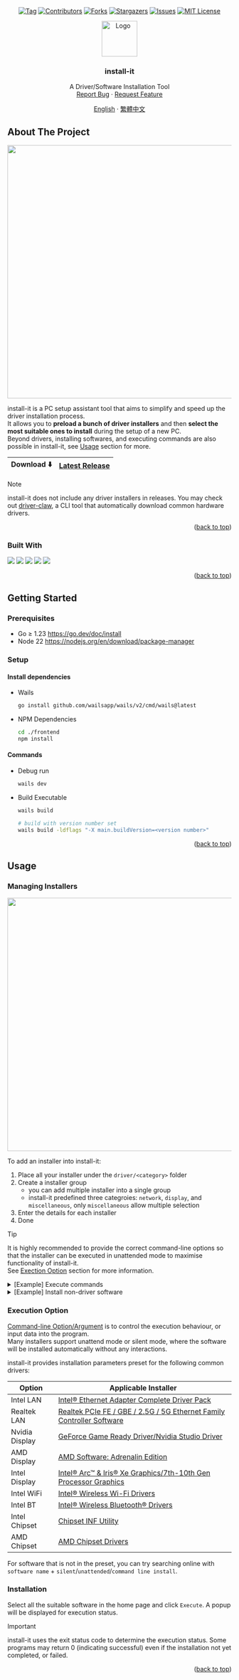 <a id="readme-top"></a>


<!-- PROJECT SHIELDS -->
<div align="center">

  [![Tag][tag-shield]][tag-url]
  [![Contributors][contributors-shield]][contributors-url]
  [![Forks][forks-shield]][forks-url]
  [![Stargazers][stars-shield]][stars-url]
  [![Issues][issues-shield]][issues-url]
  [![MIT License][license-shield]][license-url]

</div>


<!-- PROJECT LOGO -->
<div align="center">
  <a href="https://github.com/install-it/install-it">
    <img src="https://github.com/user-attachments/assets/ea47a738-6f1e-4e8d-bde0-4f12118ff103" alt="Logo" width="80" height="80">
  </a>

  <h3 align="center">install-it</h3>

  <p align="center">
    A Driver/Software Installation Tool
    <br>
    <a href="https://github.com/install-it/install-it/issues/new?labels=bug&template=bug-report---.md">Report Bug</a>
    ·
    <a href="https://github.com/install-it/install-it/issues/new?labels=enhancement&template=feature-request---.md">Request Feature</a>
  </p>

  <p align="center">
    <a href="https://github.com/install-it/install-it//README.md">English</a>
    ·
    <a href="https://github.com/install-it/install-it/readme/README.zh_Hant.md">繁體中文</a>
  </p>
</div>


<!-- ABOUT THE PROJECT -->
## About The Project

<p align="center">
  <img src="https://github.com/user-attachments/assets/35606055-7ce6-4e97-8152-a7042d7fe001" width="754" height="569">
</p>

install-it is a PC setup assistant tool that aims to simplify and speed up the driver installation process. <br />
It allows you to **preload a bunch of driver installers** and then **select the most suitable ones to install** during the setup of a new PC. <br />
Beyond drivers, installing softwares, and executing commands are also possible in install-it, see [Usage](#usage) section for more.

| Download :arrow_down: | [Latest Release](https://github.com/install-it/install-it/releases/latest) |
|-----------------------|-----------------------------------------------------------------------------|

> [!NOTE]  
> install-it does not include any driver installers in releases. You may check out [driver-claw](https://github.com/markmybytes/driver-claw), a CLI tool that automatically download common hardware drivers.

<p align="right">(<a href="#readme-top">back to top</a>)</p>

### Built With

[<img src="https://img.shields.io/badge/font%20awesome-538cd7?style=for-the-badge&logo=fontawesome&logoColor=white">](https://fontawesome.com/)
[<img src="https://img.shields.io/badge/go-01add8?style=for-the-badge&logo=go&logoColor=white">](https://go.dev/)
[<img src="https://img.shields.io/badge/tailwindcss-38bdf8?style=for-the-badge&logo=tailwindcss&logoColor=white">](https://tailwindcss.com/)
[<img src="https://img.shields.io/badge/vue.js-41b883?style=for-the-badge&logo=vue.js&logoColor=white">](https://vuejs.org/)
[<img src="https://img.shields.io/badge/wails-d32a2d?style=for-the-badge&logo=wails&logoColor=white">](https://wails.io/)

<p align="right">(<a href="#readme-top">back to top</a>)</p>


<!-- GETTING STARTED -->
## Getting Started

### Prerequisites

- Go ≥ 1.23 https://go.dev/doc/install
- Node 22 https://nodejs.org/en/download/package-manager

### Setup

#### Install dependencies

- Wails
  ```sh
  go install github.com/wailsapp/wails/v2/cmd/wails@latest
  ```

- NPM Dependencies
  ```sh
  cd ./frontend
  npm install
  ```

#### Commands

- Debug run

  ```sh
  wails dev
  ```

- Build Executable
  ```sh
  wails build

  # build with version number set
  wails build -ldflags "-X main.buildVersion=<version number>"
  ```

<p align="right">(<a href="#readme-top">back to top</a>)</p>


<!-- USAGE EXAMPLES -->
## Usage

### Managing Installers

<img src="https://github.com/user-attachments/assets/909dcbbd-9b02-4c06-941e-a77035e1250f" width="754" height="569">

To add an installer into install-it:

1. Place all your installer under the `driver/<category>` folder
2. Create a installer group
   - you can add multiple installer into a single group
   - install-it predefined three categroies: `network`, `display`, and `miscellaneous`, only `miscellaneous` allow multiple selection
3. Enter the details for each installer
4. Done

> [!TIP]
> It is highly recommended to provide the correct command-line options so that the installer can be executed in unattended mode to maximise functionality of install-it. <br />
> See [Exection Option](#exection-option) section for more information.

<details>
  <summary>[Example] Execute commands</summary>

  You can execute binary available in the OS `PATH` variable. In Windows, you can use CMD or Powershell to execute commands or scripts.

  For CMD, you can execute commands by entering `cmd` in the path field, and `/c,<command>` in the option field. Then it is equivlent to:

  ```batch
  cmd /c command
  ```

  For Powershell, you can execute commands by entering `powershell` in the path field, and `-Command,<command>` in the option field. Then it is equivlent to:

  ```batch
  powershell -Command command
  ```
</details>

<details>
  <summary>[Example] Install non-driver software</summary>

  Software installer usually provides a slient install options like driver installers. For example, Steam support silent install by supplying `/S` option when you executing `SteamSetup.exe`. Explore yourself and turn install-it to your PC setup toolbox :)
</details>

### Execution Option

[Command-line Option/Argument](https://en.wikipedia.org/wiki/Command-line_interface#Arguments) is to control the execution behaviour, or input data into the program. <br />
Many installers support unattend mode or silent mode, where the software will be installed automatically without any interactions.

install-it provides installation parameters preset for the following common drivers:

| Option         | Applicable Installer                                                                                                                                             |
| -------------- | ---------------------------------------------------------------------------------------------------------------------------------------------------------------- |
| Intel LAN      | [Intel® Ethernet Adapter Complete Driver Pack](https://www.intel.com/content/www/us/en/download/15084/intel-ethernet-adapter-complete-driver-pack.html)          |
| Realtek LAN    | [Realtek PCIe FE / GBE / 2.5G / 5G Ethernet Family Controller Software](https://www.realtek.com/Download/List?cate_id=584)                                       |
| Nvidia Display | [GeForce Game Ready Driver/Nvidia Studio Driver](https://www.nvidia.com/en-us/drivers/)                                                                          |
| AMD Display    | [AMD Software: Adrenalin Edition](https://www.amd.com/en/support/download/drivers.html)                                                                          |
| Intel Display  | [Intel® Arc™ & Iris® Xe Graphics/7th-10th Gen Processor Graphics](https://www.intel.com/content/www/us/en/support/articles/000090440/graphics.html)              |
| Intel WiFi     | [Intel® Wireless Wi-Fi Drivers](https://www.intel.com/content/www/us/en/download/19351/intel-wireless-wi-fi-drivers-for-windows-10-and-windows-11.html)          |
| Intel BT       | [Intel® Wireless Bluetooth® Drivers](https://www.intel.com/content/www/us/en/download/18649/intel-wireless-bluetooth-drivers-for-windows-10-and-windows-11.html) |
| Intel Chipset  | [Chipset INF Utility](https://www.intel.com/content/www/us/en/support/products/1145/software/chipset-software/intel-chipset-software-installation-utility.html)  |
| AMD Chipset    | [AMD Chipset Drivers](https://www.amd.com/en/support/download/drivers.html)                                                                                      |

For software that is not in the preset, you can try searching online with `software name` + `silent`/`unattended`/`command line install`.

### Installation

Select all the suitable software in the home page and click `Execute`. A popup will be displayed for execution status.
 
> [!IMPORTANT]  
> install-it uses the exit status code to determine the execution status. Some programs may return 0 (indicating successful) even if the installation not yet completed, or failed.

<p align="right">(<a href="#readme-top">back to top</a>)</p>


<!-- MARKDOWN LINKS & IMAGES -->
[tag-url]: https://github.com/install-it/install-it/releases
[tag-shield]: https://img.shields.io/github/v/tag/install-it/install-it?style=for-the-badge&label=LATEST&color=%23B1B1B1
[contributors-shield]: https://img.shields.io/github/contributors/install-it/install-it.svg?style=for-the-badge
[contributors-url]: https://github.com/install-it/install-it/graphs/contributors
[forks-shield]: https://img.shields.io/github/forks/install-it/install-it.svg?style=for-the-badge
[forks-url]: https://github.com/install-it/install-it/network/members
[stars-shield]: https://img.shields.io/github/stars/install-it/install-it.svg?style=for-the-badge
[stars-url]: https://github.com/install-it/install-it/stargazers
[issues-shield]: https://img.shields.io/github/issues/install-it/install-it.svg?style=for-the-badge
[issues-url]: https://github.com/install-it/install-it/issues
[license-shield]: https://img.shields.io/github/license/install-it/install-it.svg?style=for-the-badge
[license-url]: https://github.com/install-it/install-it/blob/master/LICENSE
